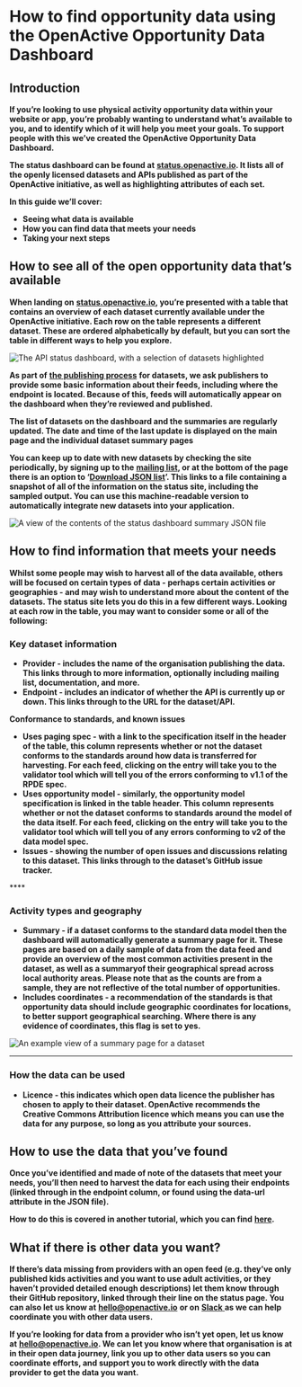 # How to find opportunity data using the OpenActive Opportunity Data Dashboard

## **Introduction**

**If you’re looking to use physical activity opportunity data within your website or app,  you’re probably wanting to understand what’s available to you, and to identify which of it will help you meet your goals. To support people with this we’ve created the OpenActive Opportunity Data Dashboard.**  


**The status dashboard can be found at** [**status.openactive.io**](http://status.openactive.io/)**. It lists all of the openly licensed datasets and APIs published as part of the OpenActive initiative, as well as highlighting attributes of each set.**  


**In this guide we’ll cover:**  


* **Seeing what data is available**
* **How you can find data that meets your needs**
* **Taking your next steps**

## **How to see all of the open opportunity data that’s available**

**When landing on** [**status.openactive.io**](http://status.openactive.io/)**, you’re presented with a table that contains an overview of each dataset currently available under the OpenActive initiative. Each row on the table represents a different dataset. These are ordered alphabetically by default, but you can sort the table in different ways to help you explore.**  


![The API status dashboard, with a selection of datasets highlighted](https://lh5.googleusercontent.com/is13vfrrV1BvSGpSdgC4V7d9xo4y2IlsqVUo4lgUm4sB7ejgfJSAHlTp2jhMuj0hrsUvlzz-qN3zFQIFmfFjfGpNhEvjelovWq_8jL0TD8cuUt9prik9uXr_Ph_twSJMYQsMMMB9)

**As part of** [**the publishing process**](https://www.openactive.io/getting-started/) **for datasets, we ask publishers to provide some basic information about their feeds, including where the endpoint is located.  Because of this, feeds will automatically appear on the dashboard when they’re reviewed and published.**  


**The list of datasets on the dashboard and the summaries are regularly updated. The date and time of the last update is displayed on the main page and the individual dataset summary pages**  


**You can keep up to date with new datasets by checking the site periodically, by signing up to the** [**mailing list**](https://us13.list-manage.com/subscribe?u=9e6648557f84731796a4ac873&id=1665f95799)**, or at the bottom of the page there is an option to ‘**[**Download JSON list**](http://status.openactive.io/datasets.json)**’. This links to a file containing a snapshot of all of the information on the status site, including the sampled output. You can use this machine-readable version to automatically integrate new datasets into your application.**  


![A view of the contents of the status dashboard summary JSON file](https://lh4.googleusercontent.com/Sn9bpyu6cJsGBzTTXeVdBZoXU3QJhY8bN_c6HakjrARe02Anxh5IUCCgaH1sQeeQFKjqYqhKflavGNqZJmDU1B8cDvF4UElW6yATLcWvrG2gS9tUpuiiIzMk0ZWVG3W46_vnW8_q)



## **How to find information that meets your needs**

**Whilst some people may wish to harvest all of the data available, others will be focused on certain types of data - perhaps certain activities or geographies - and may wish to understand more about the content of the datasets. The status site lets you do this in a few different ways. Looking at each row in the table, you may want to consider some or all of the following:**  


### **Key dataset information**

* **Provider - includes the name of the organisation publishing the data. This links through to more information, optionally including mailing list, documentation, and more.**
* **Endpoint - includes an indicator of whether the API is currently up or down. This links through to the URL for the dataset/API.**

**Conformance to standards, and known issues**

* **Uses paging spec - with a link to the specification itself in the header of the table, this column represents whether or not the dataset conforms to the standards around how data is transferred for harvesting. For each feed, clicking on the entry will take you to the validator tool which will tell you of the errors conforming to v1.1 of the RPDE spec.**
* **Uses opportunity model - similarly, the opportunity model specification is linked in the table header. This column represents whether or not the dataset conforms to standards around the model of the data itself. For each feed, clicking on the entry will take you to the validator tool which will tell you of any errors conforming to v2 of the data model spec.**
* **Issues - showing the number of open issues and discussions relating to this dataset. This links through to the dataset’s GitHub issue tracker.**

\*\*\*\*

### **Activity types and geography**

* **Summary - if a dataset conforms to the standard data model then the dashboard will automatically generate a summary page for it. These pages are based on a daily sample of data from the data feed and provide an overview of the most common activities present in the dataset, as well as a summaryof their geographical spread across local authority areas. Please note that as the counts are from a sample, they are not reflective of the total number of opportunities.**
* **Includes coordinates - a recommendation of the standards is that opportunity data should include geographic coordinates for locations, to better support geographical searching. Where there is any evidence of coordinates, this flag is set to yes.**

![An example view of a summary page for a dataset](https://lh5.googleusercontent.com/Egjsca79kyPKii792w-tyDjOkHFxO83msIKjnvCsESeeGky7uO08nQYP7n3J2TQQ5-owneeaPgSCoMtiC7iGa1E9Lt-Pyv8e5S0srpRDhuE269WaooCZ3NrQTbuDcNlGPhWEkFEe)

  
****

### **How the data can be used**

* **Licence - this indicates which open data licence the publisher has chosen to apply to their dataset. OpenActive recommends the Creative Commons Attribution licence which means you can use the data for any purpose, so long as you attribute your sources.**

## **How to use the data that you’ve found**

**Once you’ve identified and made of note of the datasets that meet your needs, you’ll then need to harvest the data for each using their endpoints \(linked through in the endpoint column, or found using the data-url attribute in the JSON file\).**  


**How to do this is covered in another tutorial, which you can find** [**here**](harvesting-opportunity-data.md)**.**  


## **What if there is other data you want?**

**If there’s data missing from providers with an open feed \(e.g. they’ve only published kids activities and you want to use adult activities, or they haven’t provided detailed enough descriptions\) let them know through their GitHub repository, linked through their line on the status page. You can also let us know at** [**hello@openactive.io**](mailto:hello@openactive.io) **or on** [**Slack** ](https://www.openactive.io/public-openactive-w3c/)**as we can help coordinate you with other data users.**  


**If you’re looking for data from a provider who isn’t yet open, let us know at** [**hello@openactive.io**](mailto:hello@openactive.io)**. We can let you know where that organisation is at in their open data journey, link you up to other data users so you can coordinate efforts, and support you to work directly with the data provider to get the data you want.**  


